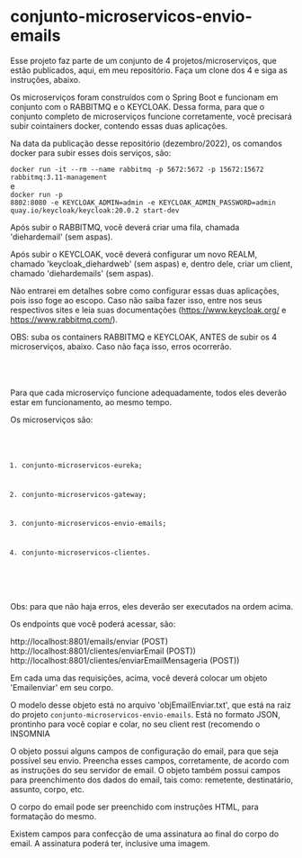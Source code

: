 ﻿# conjunto-microservicos-envio-emails
 
 Esse projeto faz parte de um conjunto de 4 projetos/microserviços, que estão publicados, aqui, em meu repositório. Faça um clone dos 4 e siga as instruções, abaixo.
 
 
Os microserviços foram construídos com o Spring Boot e funcionam em conjunto com o RABBITMQ e o KEYCLOAK. Dessa forma, para que o conjunto completo de microserviços funcione corretamente, você precisará subir cointainers docker, contendo essas duas aplicações. 


 Na data da publicação desse repositório (dezembro/2022), os comandos docker para subir esses dois serviços, são:
 
 <code>docker run -it --rm --name rabbitmq -p 5672:5672 -p 15672:15672 rabbitmq:3.11-management</code>
 </br>e</br>
 <code>docker run -p 8802:8080 -e KEYCLOAK_ADMIN=admin -e KEYCLOAK_ADMIN_PASSWORD=admin quay.io/keycloak/keycloak:20.0.2 start-dev</code>


Após subir o RABBITMQ, você deverá criar uma fila, chamada 'diehardemail' (sem aspas).

Após subir o KEYCLOAK, você deverá configurar um novo REALM, chamado 'keycloak_diehardweb' (sem aspas) e, dentro dele, criar um client, chamado 'diehardemails' (sem aspas). 

Não entrarei em detalhes sobre como configurar essas duas aplicações, pois isso foge ao escopo. Caso não saiba fazer isso, entre nos seus respectivos sites e leia  suas documentações (https://www.keycloak.org/ e https://www.rabbitmq.com/).
 
 
OBS: suba os containers RABBITMQ e KEYCLOAK, ANTES de subir os 4 microserviços, abaixo. Caso não faça isso, erros ocorrerão.
 
 </br></br></br>
Para que cada microserviço funcione adequadamente, todos eles deverão estar em funcionamento, ao mesmo tempo.
 
 Os microserviços são:
  <code>
 1) conjunto-microservicos-eureka;
 
 2) conjunto-microservicos-gateway;
 
 3) conjunto-microservicos-envio-emails;
 
 4) conjunto-microservicos-clientes.
 </code>
 
 Obs: para que não haja erros, eles deverão ser executados na ordem acima.
 
 
 Os endpoints que você poderá acessar, são:
 
 http://localhost:8801/emails/enviar  (POST)</br>
 http://localhost:8801/clientes/enviarEmail  (POST))</br>
 http://localhost:8801/clientes/enviarEmailMensageria  (POST))</br>
 
 
 Em cada uma das requisições, acima, você deverá colocar um objeto 'Emailenviar' em seu corpo.
 
 O modelo desse objeto está no arquivo 'objEmailEnviar.txt', que está na raiz do projeto <code>conjunto-microservicos-envio-emails</code>. Está no formato JSON, prontinho para você copiar e colar, no seu client rest (recomendo o INSOMNIA
 
 O objeto possui alguns campos de configuração do email, para que seja possível seu envio. Preencha esses campos, corretamente, de acordo com as instruções do seu servidor de email.
 O objeto também possui campos para preenchimento dos dados do email, tais como: remetente, destinatário, assunto, corpo, etc. 
 
 O corpo do email pode ser preenchido com instruções HTML, para formatação do mesmo.
 
 Existem campos para confecção de uma assinatura ao final do corpo do email. A assinatura poderá ter, inclusive uma imagem.
 
 
 
 
 
 
 
 
 
